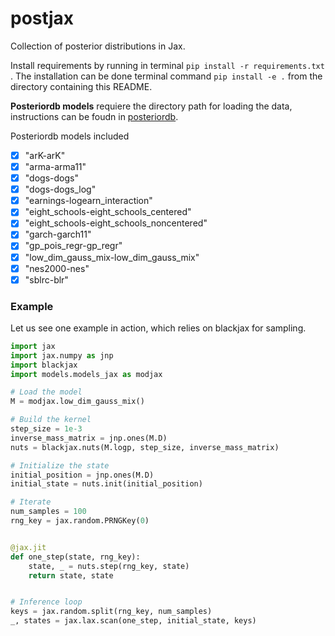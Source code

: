 # postjax
Collection of posterior distributions in Jax.


Install requirements by running in terminal `pip install -r requirements.txt` .
The installation can be done terminal command  `pip install -e .` from the directory containing this README.

**Posteriordb models** requiere the directory path for loading the data, instructions can be foudn in [posteriordb](https://github.com/stan-dev/posteriordb-python/tree/main).


Posteriordb models included

- [x] "arK-arK"
- [x] "arma-arma11"
- [x] "dogs-dogs"
- [x] "dogs-dogs_log"
- [x] "earnings-logearn_interaction"
- [x]  "eight_schools-eight_schools_centered"
- [x] "eight_schools-eight_schools_noncentered"
- [x]  "garch-garch11"
- [x] "gp_pois_regr-gp_regr"
- [x] "low_dim_gauss_mix-low_dim_gauss_mix"
- [x] "nes2000-nes"
- [x] "sblrc-blr"

### Example

Let us see one example in action, which relies on blackjax for sampling.

```python
import jax
import jax.numpy as jnp
import blackjax
import models.models_jax as modjax

# Load the model
M = modjax.low_dim_gauss_mix()

# Build the kernel
step_size = 1e-3
inverse_mass_matrix = jnp.ones(M.D)
nuts = blackjax.nuts(M.logp, step_size, inverse_mass_matrix)

# Initialize the state
initial_position = jnp.ones(M.D)
initial_state = nuts.init(initial_position)

# Iterate
num_samples = 100
rng_key = jax.random.PRNGKey(0)


@jax.jit
def one_step(state, rng_key):
    state, _ = nuts.step(rng_key, state)
    return state, state


# Inference loop
keys = jax.random.split(rng_key, num_samples)
_, states = jax.lax.scan(one_step, initial_state, keys)
```
